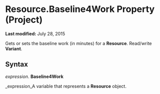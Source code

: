
# Resource.Baseline4Work Property (Project)

 **Last modified:** July 28, 2015

Gets or sets the baseline work (in minutes) for a  **Resource**. Read/write  **Variant**.

## Syntax

 _expression_. **Baseline4Work**

 _expression_A variable that represents a  **Resource** object.


